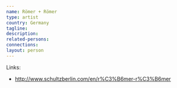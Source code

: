 ```yaml
---
name: Römer + Römer
type: artist
country: Germany
tagline:
description:
related-persons:
connections:
layout: person
---
```

Links:
* <http://www.schultzberlin.com/en/r%C3%B6mer-r%C3%B6mer>
